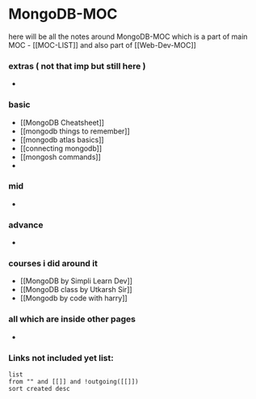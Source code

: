 
# MongoDB-MOC

here will be all the notes around MongoDB-MOC which is a part of main MOC - [[MOC-LIST]] and also part of [[Web-Dev-MOC]]


### extras ( not that imp but still here )

- 

### basic

- [[MongoDB Cheatsheet]]
- [[mongodb things to remember]]
- [[mongodb atlas basics]]
- [[connecting mongodb]]
- [[mongosh commands]]
- 



### mid

- 

### advance

- 


### courses i did around it

- [[MongoDB by Simpli Learn Dev]]
- [[MongoDB class by Utkarsh Sir]]
- [[Mongodb by code with harry]]


### all which are inside other pages

- 


### **Links not included yet list:**
```dataview
list
from "" and [[]] and !outgoing([[]])
sort created desc
```
